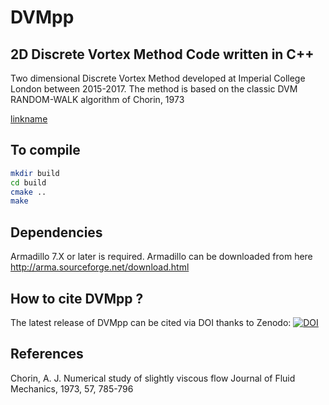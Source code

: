 # DVMpp

2D Discrete Vortex Method Code written in C++
-----------------------------------------------------------
Two dimensional Discrete Vortex Method developed at 
Imperial College London between 2015-2017. The method
is based on the classic DVM RANDOM-WALK algorithm of Chorin, 1973

[linkname](https://www.youtube.com/watch?v=xckO4AxQIf8&feature=youtu.be)

To compile
-----------

```bash
mkdir build
cd build
cmake ..
make 
```

Dependencies
--------------
Armadillo 7.X or later is required. Armadillo can be downloaded from here
http://arma.sourceforge.net/download.html



How to cite DVMpp ?
--------------------
The latest release of DVMpp can be cited via DOI thanks to Zenodo:
[![DOI](https://zenodo.org/badge/96229133.svg)](https://zenodo.org/badge/latestdoi/96229133)


References
----------
Chorin, A. J. Numerical study of slightly viscous flow Journal of Fluid Mechanics, 1973, 57, 785-796

